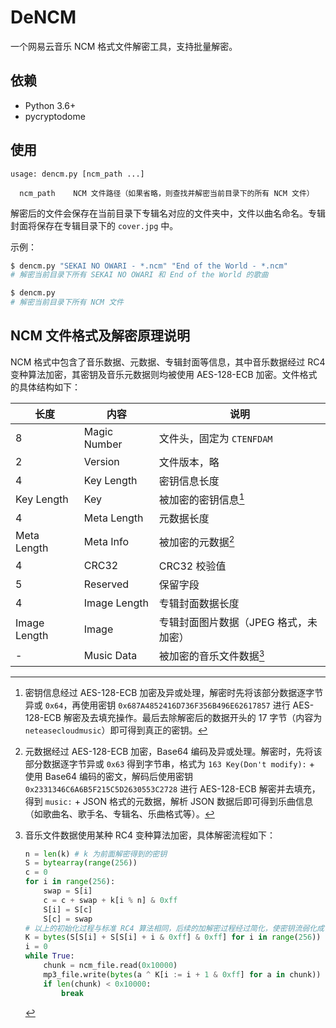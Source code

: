 # DeNCM

一个网易云音乐 NCM 格式文件解密工具，支持批量解密。

## 依赖

- Python 3.6+
- pycryptodome

## 使用

```
usage: dencm.py [ncm_path ...]

  ncm_path    NCM 文件路径（如果省略，则查找并解密当前目录下的所有 NCM 文件）
```

解密后的文件会保存在当前目录下专辑名对应的文件夹中，文件以曲名命名。专辑封面将保存在专辑目录下的 `cover.jpg` 中。

示例：

``` bash
$ dencm.py "SEKAI NO OWARI - *.ncm" "End of the World - *.ncm"
# 解密当前目录下所有 SEKAI NO OWARI 和 End of the World 的歌曲

$ dencm.py
# 解密当前目录下所有 NCM 文件
```

## NCM 文件格式及解密原理说明

NCM 格式中包含了音乐数据、元数据、专辑封面等信息，其中音乐数据经过 RC4 变种算法加密，其密钥及音乐元数据则均被使用 AES-128-ECB 加密。文件格式的具体结构如下：

| 长度 | 内容 | 说明 |
| --- | --- | --- |
| 8 | Magic Number | 文件头，固定为 `CTENFDAM` |
| 2 | Version | 文件版本，略 |
| 4 | Key Length | 密钥信息长度 |
| Key Length | Key | 被加密的密钥信息[^1] |
| 4 | Meta Length | 元数据长度 |
| Meta Length | Meta Info | 被加密的元数据[^2] |
| 4 | CRC32 | CRC32 校验值 |
| 5 | Reserved | 保留字段 |
| 4 | Image Length | 专辑封面数据长度 |
| Image Length | Image | 专辑封面图片数据（JPEG 格式，未加密） |
| - | Music Data | 被加密的音乐文件数据[^3] |

[^1]: 密钥信息经过 AES-128-ECB 加密及异或处理，解密时先将该部分数据逐字节异或 `0x64`，再使用密钥 `0x687A4852416D736F356B496E62617857` 进行 AES-128-ECB 解密及去填充操作。最后去除解密后的数据开头的 17 字节（内容为 `neteasecloudmusic`）即可得到真正的密钥。

[^2]: 元数据经过 AES-128-ECB 加密，Base64 编码及异或处理。解密时，先将该部分数据逐字节异或 `0x63` 得到字节串，格式为 `163 Key(Don't modify):` + 使用 Base64 编码的密文，解码后使用密钥 `0x2331346C6A6B5F215C5D2630553C2728` 进行 AES-128-ECB 解密并去填充，得到 `music:` + JSON 格式的元数据，解析 JSON 数据后即可得到乐曲信息（如歌曲名、歌手名、专辑名、乐曲格式等）。

[^3]: 音乐文件数据使用某种 RC4 变种算法加密，具体解密流程如下：

    ```python
    n = len(k) # k 为前面解密得到的密钥
    S = bytearray(range(256))
    c = 0
    for i in range(256):
        swap = S[i]
        c = c + swap + k[i % n] & 0xff
        S[i] = S[c]
        S[c] = swap
    # 以上的初始化过程与标准 RC4 算法相同，后续的加解密过程经过简化，使密钥流弱化成了一个循环长度为 256 的循环字节串
    K = bytes(S[S[i] + S[S[i] + i & 0xff] & 0xff] for i in range(256))
    i = 0
    while True:
        chunk = ncm_file.read(0x10000)
        mp3_file.write(bytes(a ^ K[i := i + 1 & 0xff] for a in chunk))
        if len(chunk) < 0x10000:
            break
    ```
